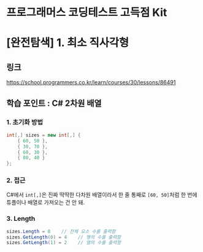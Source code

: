 # 프로그래머스 코딩테스트 고득점 Kit
# [완전탐색] 1. 최소 직사각형

## 링크
https://school.programmers.co.kr/learn/courses/30/lessons/86491

## 학습 포인트 : C# 2차원 배열

### 1. 초기화 방법


```csharp
int[,] sizes = new int[,] { 
    { 60, 50 }, 
    { 30, 70 }, 
    { 60, 30 }, 
    { 80, 40 } 
};
```


### 2. 접근
C#에서 `int[,]`은 진짜 딱딱한 다차원 배열이라서
한 줄 통째로 `[60, 50]`처럼 한 번에 튜플이나 배열로 가져오는 건 안 돼.

### 3. Length
```csharp
sizes.Length = 8    // 전체 요소 수를 출력함
sizes.GetLength(0) = 4    // 행의 수를 출력함
sizes.GetLength(1) = 2    // 열의 수를 출력함
```